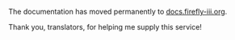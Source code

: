 The documentation has moved permanently to [docs.firefly-iii.org](https://docs.firefly-iii.org/firefly-iii/advanced-concepts/reports/).

Thank you, translators, for helping me supply this service!
